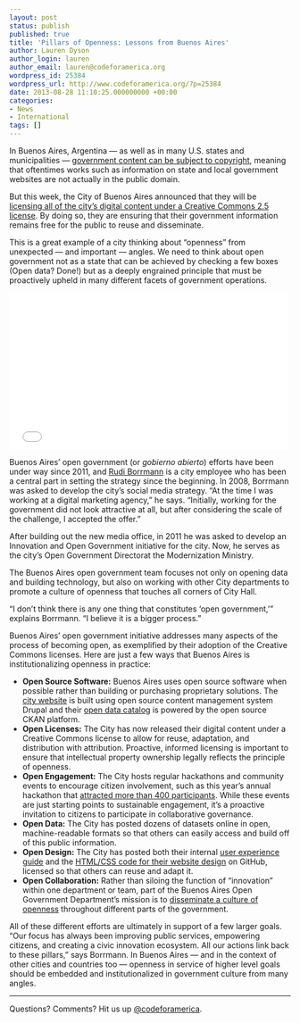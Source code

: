 ```yaml
---
layout: post
status: publish
published: true
title: 'Pillars of Openness: Lessons from Buenos Aires'
author: Lauren Dyson
author_login: lauren
author_email: lauren@codeforamerica.org
wordpress_id: 25384
wordpress_url: http://www.codeforamerica.org/?p=25384
date: 2013-08-28 11:10:25.000000000 +00:00
categories:
- News
- International
tags: []
---
```

In Buenos Aires, Argentina — as well as in many U.S. states and municipalities — <a href="http://nymuniblog.com/?p=2673">government content can be subject to copyright</a>, meaning that oftentimes works such as information on state and local government websites are not actually in the public domain.

But this week, the City of Buenos Aires announced that they will be <a href="http://www.buenosaires.gob.ar/noticias/la-ciudad-comparte-sus-contenidos-digitales">licensing all of the city’s digital content under a Creative Commons 2.5 license</a>. By doing so, they are ensuring that their government information remains free for the public to reuse and disseminate.

This is a great example of a city thinking about “openness” from unexpected — and important — angles. We need to think about open government not as a state that can be achieved by checking a few boxes (Open data? Done!) but as a deeply engrained principle that must be proactively upheld in many different facets of government operations.

<iframe src="//player.vimeo.com/video/39003269?title=0&amp;byline=0&amp;portrait=0" height="281" width="500" allowfullscreen="" frameborder="0"></iframe>

Buenos Aires’ open government (or <em>gobierno abierto</em>) efforts have been under way since 2011, and <a href="https://twitter.com/DonRudi">Rudi Borrmann</a> is a city employee who has been a central part in setting the strategy since the beginning. In 2008, Borrmann was asked to develop the city’s social media strategy. “At the time I was working at a digital marketing agency,” he says. “Initially, working for the government did not look attractive at all, but after considering the scale of the challenge, I accepted the offer.”

After building out the new media office, in 2011 he was asked to develop an Innovation and Open Government initiative for the city. Now, he serves as the city’s Open Government Directorat the Modernization Ministry.

The Buenos Aires open government team focuses not only on opening data and building technology, but also on working with other City departments to promote a culture of openness that touches all corners of City Hall.

“I don’t think there is any one thing that constitutes ‘open government,’” explains Borrmann. “I believe it is a bigger process.”

Buenos Aires’ open government initiative addresses many aspects of the process of becoming open, as exemplified by their adoption of the Creative Commons licenses. Here are just a few ways that Buenos Aires is institutionalizing openness in practice:
<ul>
	<li><strong>Open Source Software:</strong> Buenos Aires uses open source software when possible rather than building or purchasing proprietary solutions. The <a href="http://www.buenosaires.gob.ar/">city website</a> is built using open source content management system Drupal and their <a href="http://data.buenosaires.gob.ar/dataset">open data catalog</a> is powered by the open source CKAN platform.</li>
	<li><strong>Open Licenses:</strong> The City has now released their digital content under a Creative Commons license to allow for reuse, adaptation, and distribution with attribution. Proactive, informed licensing is important to ensure that intellectual property ownership legally reflects the principle of openness.</li>
	<li><strong>Open Engagement:</strong> The City hosts regular hackathons and community events to encourage citizen involvement, such as this year’s annual hackathon that <a href="http://gov30.typepad.com/design/2013/05/buenos-aires-city-leading-civic-hackathon-initiatives.html">attracted more than 400 participants</a>. While these events are just starting points to sustainable engagement, it’s a proactive invitation to citizens to participate in collaborative governance.</li>
	<li><strong>Open Data:</strong> The City has posted dozens of datasets online in open, machine-readable formats so that others can easily access and build off of this public information.</li>
	<li><strong>Open Design:</strong> The City has posted both their internal <a href="https://github.com/gcba/guiaux">user experience guide</a> and the <a href="https://github.com/gcba/BAstrap">HTML/CSS code for their website design</a> on GitHub, licensed so that others can reuse and adapt it.</li>
	<li><strong>Open Collaboration:</strong> Rather than siloing the function of “innovation” within one department or team, part of the Buenos Aires Open Government Department’s mission is to <a href="http://codeforamerica.org/2012/06/21/open-government-in-buenos-aires/">disseminate a culture of openness</a> throughout different parts of the government.</li>
</ul>
All of these different efforts are ultimately in support of a few larger goals. “Our focus has always been improving public services, empowering citizens, and creating a civic innovation ecosystem. All our actions link back to these pillars,” says Borrmann. In Buenos Aires — and in the context of other cities and countries too — openness in service of higher level goals should be embedded and institutionalized in government culture from many angles.

<hr />

Questions? Comments? Hit us up <a href="http://twitter.com/codeforamerica" target="_blank">@codeforamerica</a>.
